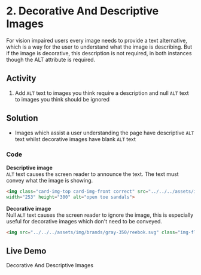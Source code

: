 # 2. Decorative And Descriptive Images
For vision impaired users every image needs to provide a text alternative, which is a way for the user to understand what the image is describing. But if the image is decorative, this description is not required, in both instances though the ALT attribute is required.

## Activity
1. Add `ALT` text to images you think require a description and null `ALT` text to images you think should be ignored

## Solution
* Images which assist a user understanding the page have descriptive `ALT` text whilst decorative images have blank `ALT` text

### Code
**Descriptive image**<br>
`ALT` text causes the screen reader to announce the text. The text must convey what the image is showing.
```html
<img class="card-img-top card-img-front correct" src="../../../assets/img/site/sandals.png" 
width="253" height="300" alt="open toe sandals">
```
**Decorative image**<br>
Null `ALT` text causes the screen reader to ignore the image, this is especially useful for decorative images which don't need to be conveyed.
```html
<img src="../../../assets/img/brands/gray-350/reebok.svg" class="img-fluid mb-7 mb-md-0 correct" alt="">
```

## Live Demo
Decorative And Descriptive Images
